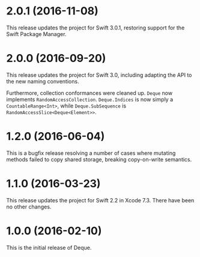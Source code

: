 # 2.0.1 (2016-11-08)

This release updates the project for Swift 3.0.1, restoring support for the Swift Package Manager.

# 2.0.0 (2016-09-20)

This release updates the project for Swift 3.0, including adapting the API to the new naming conventions.

Furthermore, collection conformances were cleaned up. `Deque` now implements `RandomAccessCollection`. `Deque.Indices` is now simply a `CountableRange<Int>`, while `Deque.SubSequence` is `RandomAccessSlice<Deque<Element>>`.

# 1.2.0 (2016-06-04)

This is a bugfix release resolving a number of cases where mutating methods failed to copy shared storage, breaking copy-on-write semantics.

# 1.1.0 (2016-03-23)

This release updates the project for Swift 2.2 in Xcode 7.3. There have been no other changes.

# 1.0.0 (2016-02-10)

This is the initial release of Deque.
